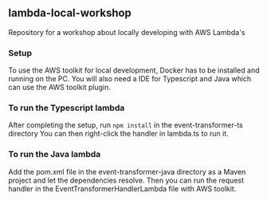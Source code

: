 ## lambda-local-workshop
Repository for a workshop about locally developing with AWS Lambda's

### Setup
To use the AWS toolkit for local development, Docker has to be installed and running on the PC.
You will also need a IDE for Typescript and Java which can use the AWS toolkit plugin.

### To run the Typescript lambda
After completing the setup, run ``npm install`` in the event-transformer-ts directory
You can then right-click the handler in lambda.ts to run it.

### To run the Java lambda
Add the pom.xml file in the event-transformer-java directory as a Maven project and let the dependencies resolve.
Then you can run the request handler in the EventTransformerHandlerLambda file with AWS toolkit.